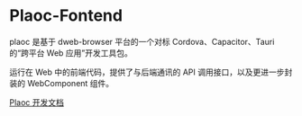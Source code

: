 # Plaoc-Fontend

plaoc 是基于 dweb-browser 平台的一个对标 Cordova、Capacitor、Tauri 的“跨平台 Web 应用”开发工具包。

运行在 Web 中的前端代码，提供了与后端通讯的 API 调用接口，以及更进一步封装的 WebComponent 组件。

[Plaoc 开发文档](https://docs.dweb-browser.org/plaoc/)